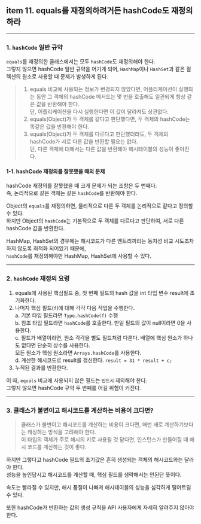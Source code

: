 ## item 11. equals를 재정의하려거든 hashCode도 재정의하라

---

### 1. `hashCode` 일반 규약

`equals`를 재정의한 클래스에서는 모두 `hashCode`도 재정의해야 한다.  
그렇지 않으면 hashCode 일반 규약을 어기게 되어, `HashMap`이나 `HashSet`과 같은 컬렉션의 원소로 사용할 때 문제가 발생하게 된다.

> 1. equals 비교에 사용되는 정보가 변경되지 않았다면, 어플리케이션이 실행되는 동안 그 객체의 hashCode 메서드는 몇 번을 호출해도 일관되게 항상 같은 값을 반환해야 한다.  
>    단, 어플리케이션을 다시 실행한다면 이 값이 달라져도 상관없다.
> 2. equals(Object)가 두 객체를 같다고 판단했다면, 두 객체의 hashCode는 똑같은 값을 반환해야 한다.
> 3. equals(Object)가 두 객체를 다르다고 판단했더라도, 두 객체의 hashCode가 서로 다른 값을 반환할 필요는 없다.  
>    단, 다른 객체에 대해서는 다른 값을 반환해야 해시테이블의 성능이 좋아진다.

#### 1-1. hashCode 재정의를 잘못했을 때의 문제

hashCode 재정의를 잘못했을 때 크게 문제가 되는 조항은 두 번째다.  
즉, 논리적으로 같은 객체는 같은 `hashCode`를 반환해야 한다.

Object의 `equals`를 재정의하면, 물리적으로 다른 두 객체를 논리적으로 같다고 정의할 수 있다.  
하지만 Object의 `hashCode`는 기본적으로 두 객체를 다르다고 판단하여, 서로 다른 hashCode 값을 반환한다.

HashMap, HashSet의 경우에는 해시코드가 다른 엔트리끼리는 동치성 비교 시도조차 하지 않도록 최적화 되어있기 때문에,  
`hashCode`를 재정의해야만 HashMap, HashSet에 사용할 수 있다.


---

### 2. `hashCode` 재정의 요령
1. equals에 사용된 핵심필드 중, 첫 번째 필드의 hash 값을 int 타입 변수 result에 초기화한다.
2. 나머지 핵심 필드(`f`)에 대해 각각 다음 작업을 수행한다.  
   a. 기본 타입 필드라면 `Type.hashCode(f)` 수행  
   b. 참조 타입 필드라면 `hashCode`를 호출한다. 만일 필드의 값이 null이라면 0을 사용한다.  
   c. 필드가 배열이라면, 원소 각각을 별도 필드처럼 다룬다. 배열에 핵심 원소가 하나도 없다면 단순히 상수를 사용한다.  
      모든 원소가 핵심 원소라면 `Arrays.hashCode`를 사용한다.  
   d. 계산한 해시코드로 result를 갱신한다. `result = 31 * result + c;`
3. 누적된 결과를 반환한다.

이 때, `equals` 비교에 사용되지 않은 필드는 `반드시` 제외해야 한다.   
그렇지 않으면 hashCode 규약 두 번째를 어길 위험이 커진다.  

---

### 3. 클래스가 불변이고 해시코드를 계산하는 비용이 크다면?

> 클래스가 불변이고 해시코드를 계산하는 비용이 크다면, 매번 새로 계산하기보다는 캐싱하는 방식을 고려해야 한다.  
> 이 타입의 객체가 주로 해시의 키로 사용될 것 닽다면, 인스턴스가 만들어질 때 해시 코드를 계산하는 것이 좋다.  

하지만 그렇다고 hashCode 필드의 초기값은 흔히 생성되는 객체의 해시코드와는 달라야 한다.  
성능을 높인답시고 해시코드를 계산할 때, 핵심 필드를 생략해서는 안된단 뜻이다.

속도는 빨라질 수 있지만, 해시 품질이 나빠져 해시테이블의 성능을 심각하게 떨어트릴 수 있다.

또한 hashCode가 반환하는 값의 생성 규칙을 API 사용자에게 자세히 알려주지 않아야 한다.  




